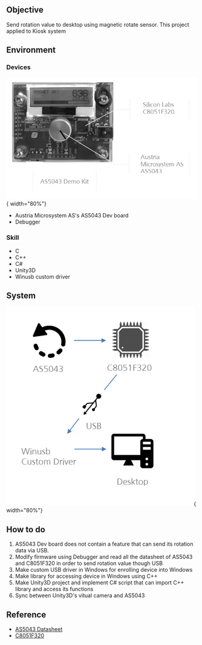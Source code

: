 ## Objective
Send rotation value to desktop using magnetic rotate sensor. 
This project applied to Kiosk system

## Environment

### Devices
![Overview](../imgs/embeded/device.png){ width="80%"}

- Austria Microsystem AS's AS5043 Dev board
- Debugger

### Skill
- C
- C++
- C#
- Unity3D
- Winusb custom driver

## System
![Overview](../imgs/embeded/flow.png){ width="80%"}

## How to do
1. AS5043 Dev board does not contain a feature that can send its rotation data via USB.
2. Modify firmware using Debugger and read all the datasheet of AS5043 and C8051F320 in order to send rotation value though USB
3. Make custom USB driver in Windows for enrolling device into Windows
4. Make library for accessing device in Windows using C++
5. Make Unity3D project and implement C# script that can import C++ library and access its functions
6. Sync between Unity3D's vitual camera and AS5043

## Reference
- [AS5043 Datasheet](https://ams.com/documents/20143/36005/AS5043_DS000378_2-00.pdf/4e598160-4078-f978-bfb8-8ba2d6aabd8b)
- [C8051F320](https://www.silabs.com/documents/public/data-sheets/C8051F32x.pdf)